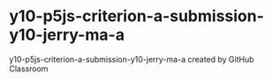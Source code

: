 # y10-p5js-criterion-a-submission-y10-jerry-ma-a
y10-p5js-criterion-a-submission-y10-jerry-ma-a created by GitHub Classroom
